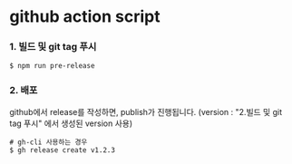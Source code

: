 # github action script

### 1. 빌드 및 git tag 푸시
```shell
$ npm run pre-release
```

### 2. 배포
github에서 release를 작성하면, publish가 진행됩니다.
(version : "2.빌드 및 git tag 푸시" 에서 생성된 version 사용)
```shell
# gh-cli 사용하는 경우
$ gh release create v1.2.3
```
